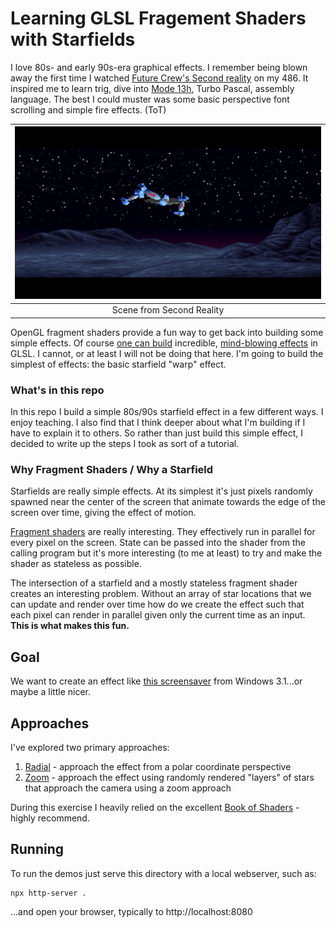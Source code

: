 # Learning GLSL Fragement Shaders with Starfields

I love 80s- and early 90s-era graphical effects. I remember being blown away the first time I watched [Future Crew's Second reality](https://www.pouet.net/prod.php?which=63) on my 486. It inspired me to learn trig, dive into [Mode 13h](https://en.wikipedia.org/wiki/Mode_13h), Turbo Pascal, assembly language. The best I could muster was some basic perspective font scrolling and simple fire effects. (ToT)

| ![Second Reality](./img/second_reality.png) |
|:--:|
| Scene from Second Reality |


OpenGL fragment shaders provide a fun way to get back into building some simple effects. Of course [one can build](https://iquilezles.org/articles/) incredible, [mind-blowing effects](https://www.shadertoy.com/view/ld3Gz2) in GLSL. I cannot, or at least I will not be doing that here. I'm going to build the simplest of effects: the basic starfield "warp" effect.

### What's in this repo
In this repo I build a simple 80s/90s starfield effect in a few different ways. I enjoy teaching. I also find that I think deeper about what I'm building if I have to explain it to others. So rather than just build this simple effect, I decided to write up the steps I took as sort of a tutorial.

### Why Fragment Shaders / Why a Starfield
Starfields are really simple effects. At its simplest it's just pixels randomly spawned near the center of the screen that animate towards the edge of the screen over time, giving the effect of motion.

[Fragment shaders](https://www.khronos.org/opengl/wiki/Fragment_Shader) are really interesting. They effectively run in parallel for every pixel on the screen. State can be passed into the shader from the calling program but it's more interesting (to me at least) to try and make the shader as stateless as possible.

The intersection of a starfield and a mostly stateless fragment shader creates an interesting problem. Without an array of star locations that we can update and render over time how do we create the effect such that each pixel can render in parallel given only the current time as an input. **This is what makes this fun.**

## Goal
We want to create an effect like [this screensaver](https://www.youtube.com/watch?v=KheYW_G0goY) from Windows 3.1...or maybe a little nicer.


## Approaches
I've explored two primary approaches:
1. [Radial](./radial) - approach the effect from a polar coordinate perspective
2. [Zoom](./zoom) - approach the effect using randomly rendered "layers" of stars that approach the camera using a zoom approach

During this exercise I heavily relied on the excellent [Book of Shaders](https://thebookofshaders.com/) - highly recommend.

## Running
To run the demos just serve this directory with a local webserver, such as:
```
npx http-server .
```
...and open your browser, typically to http://localhost:8080